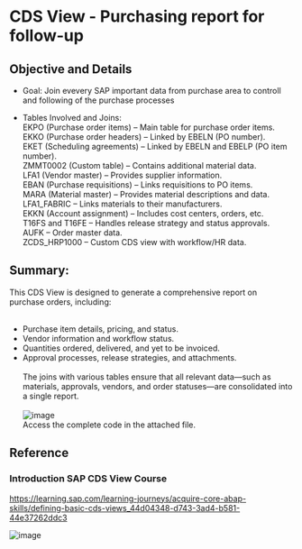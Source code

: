 # CDS View - Purchasing report for follow-up

## Objective and Details
- Goal: Join evevery SAP important data from purchase area to controll and following of the purchase processes </br>

- Tables Involved and Joins:</br>
EKPO (Purchase order items) – Main table for purchase order items.</br>
EKKO (Purchase order headers) – Linked by EBELN (PO number).</br>
EKET (Scheduling agreements) – Linked by EBELN and EBELP (PO item number).</br>
ZMMT0002 (Custom table) – Contains additional material data.</br>
LFA1 (Vendor master) – Provides supplier information.</br>
EBAN (Purchase requisitions) – Links requisitions to PO items.</br>
MARA (Material master) – Provides material descriptions and data.</br>
LFA1_FABRIC – Links materials to their manufacturers.</br>
EKKN (Account assignment) – Includes cost centers, orders, etc.</br>
T16FS and T16FE – Handles release strategy and status approvals.</br>
AUFK – Order master data.</br>
ZCDS_HRP1000 – Custom CDS view with workflow/HR data. </br>

## Summary:
This CDS View is designed to generate a comprehensive report on purchase orders, including: </br></br>

- Purchase item details, pricing, and status. </br>
- Vendor information and workflow status. </br>
- Quantities ordered, delivered, and yet to be invoiced. </br>
- Approval processes, release strategies, and attachments. </br></br>
The joins with various tables ensure that all relevant data—such as materials, approvals, vendors, and order statuses—are consolidated into a single report. </br> </br>
![image](https://github.com/user-attachments/assets/8fb4258b-73d8-45c1-919e-ab078cbecdaf)  </br>
Access the complete code in the attached file.



<!-- -->

## Reference
### Introduction SAP CDS View Course 
https://learning.sap.com/learning-journeys/acquire-core-abap-skills/defining-basic-cds-views_44d04348-d743-3ad4-b581-44e37262ddc3

![image](https://github.com/user-attachments/assets/501b62c3-fc70-4b89-b534-4eb4f4657f15)


